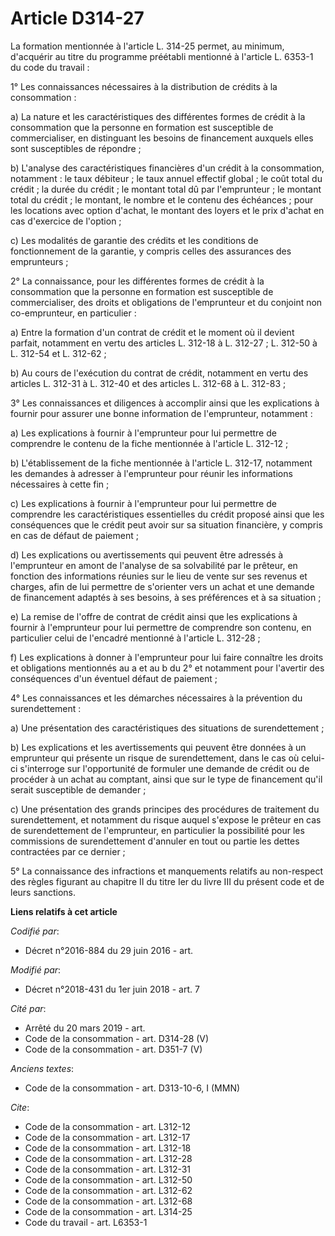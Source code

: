 # Article D314-27

La formation mentionnée à l'article L. 314-25 permet, au minimum, d'acquérir au titre du programme préétabli mentionné à
l'article L. 6353-1 du code du travail :

1° Les connaissances nécessaires à la distribution de crédits à la consommation :

a) La nature et les caractéristiques des différentes formes de crédit à la consommation que la personne en formation est
susceptible de commercialiser, en distinguant les besoins de financement auxquels elles sont susceptibles de répondre ;

b) L'analyse des caractéristiques financières d'un crédit à la consommation, notamment : le taux débiteur ; le taux annuel
effectif global ; le coût total du crédit ; la durée du crédit ; le montant total dû par l'emprunteur ; le montant total du
crédit ; le montant, le nombre et le contenu des échéances ; pour les locations avec option d'achat, le montant des loyers et
le prix d'achat en cas d'exercice de l'option ;

c) Les modalités de garantie des crédits et les conditions de fonctionnement de la garantie, y compris celles des assurances
des emprunteurs ;

2° La connaissance, pour les différentes formes de crédit à la consommation que la personne en formation est susceptible de
commercialiser, des droits et obligations de l'emprunteur et du conjoint non co-emprunteur, en particulier :

a) Entre la formation d'un contrat de crédit et le moment où il devient parfait, notamment en vertu des articles L. 312-18 à
L. 312-27 ; L. 312-50 à L. 312-54 et L. 312-62 ;

b) Au cours de l'exécution du contrat de crédit, notamment en vertu des articles L. 312-31 à L. 312-40 et des articles L.
312-68 à L. 312-83 ;

3° Les connaissances et diligences à accomplir ainsi que les explications à fournir pour assurer une bonne information de
l'emprunteur, notamment :

a) Les explications à fournir à l'emprunteur pour lui permettre de comprendre le contenu de la fiche mentionnée à l'article
L. 312-12 ;

b) L'établissement de la fiche mentionnée à l'article L. 312-17, notamment les demandes à adresser à l'emprunteur pour réunir
les informations nécessaires à cette fin ;

c) Les explications à fournir à l'emprunteur pour lui permettre de comprendre les caractéristiques essentielles du crédit
proposé ainsi que les conséquences que le crédit peut avoir sur sa situation financière, y compris en cas de défaut de
paiement ;

d) Les explications ou avertissements qui peuvent être adressés à l'emprunteur en amont de l'analyse de sa solvabilité par le
prêteur, en fonction des informations réunies sur le lieu de vente sur ses revenus et charges, afin de lui permettre de
s'orienter vers un achat et une demande de financement adaptés à ses besoins, à ses préférences et à sa situation ;

e) La remise de l'offre de contrat de crédit ainsi que les explications à fournir à l'emprunteur pour lui permettre de
comprendre son contenu, en particulier celui de l'encadré mentionné à l'article L. 312-28 ;

f) Les explications à donner à l'emprunteur pour lui faire connaître les droits et obligations mentionnés au a et au b du 2°
et notamment pour l'avertir des conséquences d'un éventuel défaut de paiement ;

4° Les connaissances et les démarches nécessaires à la prévention du surendettement :

a) Une présentation des caractéristiques des situations de surendettement ;

b) Les explications et les avertissements qui peuvent être données à un emprunteur qui présente un risque de surendettement,
dans le cas où celui-ci s'interroge sur l'opportunité de formuler une demande de crédit ou de procéder à un achat au
comptant, ainsi que sur le type de financement qu'il serait susceptible de demander ;

c) Une présentation des grands principes des procédures de traitement du surendettement, et notamment du risque auquel
s'expose le prêteur en cas de surendettement de l'emprunteur, en particulier la possibilité pour les commissions de
surendettement d'annuler en tout ou partie les dettes contractées par ce dernier ;

5° La connaissance des infractions et manquements relatifs au non-respect des règles figurant au chapitre II du titre Ier du
livre III du présent code et de leurs sanctions.

**Liens relatifs à cet article**

_Codifié par_:

  - Décret n°2016-884 du 29 juin 2016 - art.

_Modifié par_:

  - Décret n°2018-431 du 1er juin 2018 - art. 7

_Cité par_:

  - Arrêté du 20 mars 2019 - art.
  - Code de la consommation - art. D314-28 (V)
  - Code de la consommation - art. D351-7 (V)

_Anciens textes_:

  - Code de la consommation - art. D313-10-6, I (MMN)

_Cite_:

  - Code de la consommation - art. L312-12
  - Code de la consommation - art. L312-17
  - Code de la consommation - art. L312-18
  - Code de la consommation - art. L312-28
  - Code de la consommation - art. L312-31
  - Code de la consommation - art. L312-50
  - Code de la consommation - art. L312-62
  - Code de la consommation - art. L312-68
  - Code de la consommation - art. L314-25
  - Code du travail - art. L6353-1
